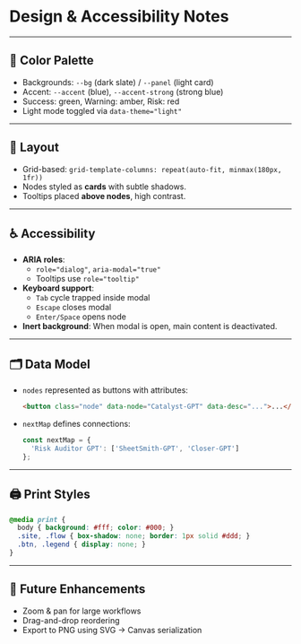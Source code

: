 # Design & Accessibility Notes

---

## 🎨 Color Palette

- Backgrounds: `--bg` (dark slate) / `--panel` (light card)
- Accent: `--accent` (blue), `--accent-strong` (strong blue)
- Success: green, Warning: amber, Risk: red
- Light mode toggled via `data-theme="light"`

---

## 📐 Layout

- Grid-based: `grid-template-columns: repeat(auto-fit, minmax(180px, 1fr))`
- Nodes styled as **cards** with subtle shadows.
- Tooltips placed **above nodes**, high contrast.

---

## ♿ Accessibility

- **ARIA roles**:
  - `role="dialog"`, `aria-modal="true"`
  - Tooltips use `role="tooltip"`
- **Keyboard support**:
  - `Tab` cycle trapped inside modal
  - `Escape` closes modal
  - `Enter/Space` opens node
- **Inert background**: When modal is open, main content is deactivated.

---

## 🗂️ Data Model

- `nodes` represented as buttons with attributes:
  ```html
  <button class="node" data-node="Catalyst-GPT" data-desc="...">...</button>
  ```
- `nextMap` defines connections:
  ```js
  const nextMap = {
    'Risk Auditor GPT': ['SheetSmith-GPT', 'Closer-GPT']
  };
  ```

---

## 🖨️ Print Styles

```css
@media print {
  body { background: #fff; color: #000; }
  .site, .flow { box-shadow: none; border: 1px solid #ddd; }
  .btn, .legend { display: none; }
}
```

---

## 🔮 Future Enhancements

- Zoom & pan for large workflows
- Drag-and-drop reordering
- Export to PNG using SVG → Canvas serialization

